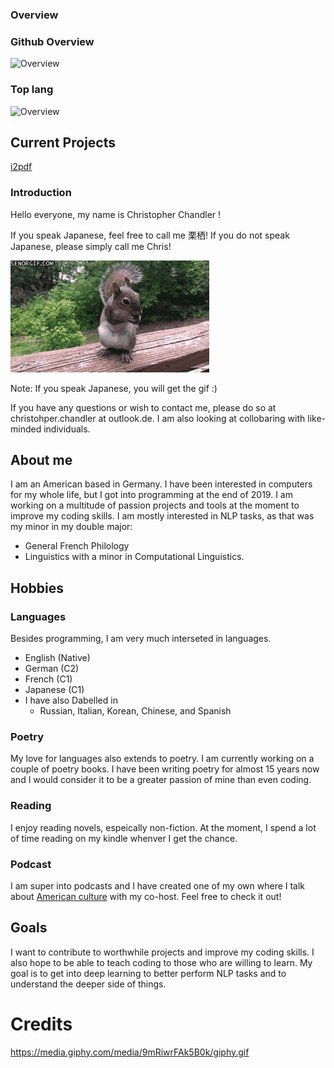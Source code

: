 ### Overview

### Github Overview
![Overview](https://github-readme-stats.vercel.app/api?username=christopher-chandler&theme=cobalt)

### Top lang
![Overview](https://github-readme-stats.vercel.app/api/top-langs/?username=christopher-chandler&theme=cobalt)

## Current Projects 
[i2pdf](https://github.com/christopher-chandler/i2pdf)

### Introduction

Hello everyone, my name is Christopher Chandler ! 

If you speak Japanese, feel free to call me 栗栖! If you do not speak Japanese, please simply call me Chris!

![gift](giphy.gif)

Note: 
If you speak Japanese, you will get the gif :) 

If you have any questions or wish to contact me, please do so at christohper.chandler at outlook.de. I am also looking at collobaring with like-minded individuals. 

## About me 

I am an American  based in Germany. I have been interested in computers for my whole life, but I got into programming at the end of 2019. I am working on a multitude of passion projects and tools at the moment to improve my coding skills. I am mostly interested in NLP tasks, as that was my minor in my double major: 
* General French Philology
* Linguistics with a minor in Computational Linguistics. 

## Hobbies 

### Languages

Besides programming, I am very much interseted in languages. 
* English (Native)
* German (C2)
* French (C1)
* Japanese (C1)
* I have also Dabelled in 
  * Russian, Italian, Korean, Chinese, and Spanish 

### Poetry
My love for languages also extends to poetry. I am currently working on a couple of poetry books. I have been writing poetry for almost 15 years now and I would consider it to be a greater passion of mine than even coding. 

### Reading 
I enjoy reading novels, espeically non-fiction. At the moment, I spend a lot of time reading on my kindle whenver I get the chance. 

### Podcast 

I am super into podcasts and I have created one of my own 
where I talk about [American culture](https://open.spotify.com/show/1PJKOQG5hVyZRTNrs2IwBl) with my co-host. Feel free to check it out!


## Goals 
I want to contribute to worthwhile projects and improve my coding skills. I also hope to be able to teach coding to those who are willing to learn. 
My goal is to get into deep learning to better perform NLP tasks and to understand the deeper side of things. 


# Credits 
https://media.giphy.com/media/9mRiwrFAk5B0k/giphy.gif

